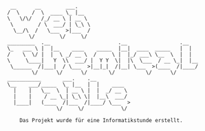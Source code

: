      __      __        ___.                                       
    /  \    /  \  ____ \_ |__                                     
    \   \/\/   /_/ __ \ | __ \                                    
     \        / \  ___/ | \_\ \                                   
      \__/\  /   \___  >|___  /                                   
           \/        \/     \/                                    
    _________  .__                      .__                 .__   
    \_   ___ \ |  |__    ____    _____  |__|  ____  _____   |  |  
    /    \  \/ |  |  \ _/ __ \  /     \ |  |_/ ___\ \__  \  |  |  
    \     \____|   Y  \\  ___/ |  Y Y  \|  |\  \___  / __ \_|  |__
     \______  /|___|  / \___  >|__|_|  /|__| \___  >(____  /|____/
            \/      \/      \/       \/          \/      \/       
    ___________       ___.    .__                                 
    \__    ___/_____  \_ |__  |  |    ____                        
      |    |   \__  \  | __ \ |  |  _/ __ \                       
      |    |    / __ \_| \_\ \|  |__\  ___/                       
      |____|   (____  /|___  /|____/ \___  >                      
                    \/     \/            \/                       

        Das Projekt wurde für eine Informatikstunde erstellt. 
